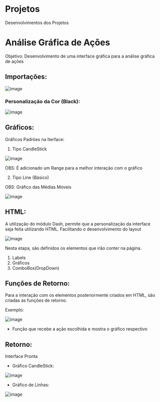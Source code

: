 # Projetos
Desenvolvimentos dos Projetos

# Análise Gráfica de Ações
Objetivo: Desenvolvimento de uma interface gráfica para a análise gráfica de ações

## Importações:
![image](https://user-images.githubusercontent.com/83097613/158446637-08d57b76-df7f-4109-889b-f340a9b502e0.png)

### Personalização da Cor (Black):
![image](https://user-images.githubusercontent.com/83097613/158446821-88e1e01f-e052-4423-85c0-974018c5d7bf.png)

## Gráficos:
Gráficos Padrões na Iterface:
1. Tipo CandleStick

![image](https://user-images.githubusercontent.com/83097613/158446988-9db4d7a9-2412-4bef-b4bb-819bd68f1f7c.png)

OBS: É adicionado um Range para a melhor interação com o gráfico

2. Tipo Line (Básico)

OBS: Gráfico das Médias Móveis 

![image](https://user-images.githubusercontent.com/83097613/158447147-8f870806-8951-49dc-a557-0738be5d41b1.png)

## HTML:
A utilização do módulo Dash, permite que a personalização da interface seja feita utilizando HTML. 
Facilitando o desenvolvimento do layout

![image](https://user-images.githubusercontent.com/83097613/158447850-716aff7c-179f-477c-8257-686c5b4e0a3c.png)

Nesta etapa, são definidos os elementos que irão conter na página.

1. Labels
2. Gráficos
3. ComboBox(DropDown)

## Funções de Retorno:
Para a interação com os elementos posteriormente criados em HTML, são criadas as funções de retorno.

Exemplo:

![image](https://user-images.githubusercontent.com/83097613/158448321-b7bbe79f-d65c-4e3a-9583-398fdc9b91bc.png)

- Função que recebe a ação escolhida e mostra o gráfico respectivo

## Retorno:
Interface Pronta

- Gráfico CandleStick:

![image](https://user-images.githubusercontent.com/83097613/158449197-84db5f2e-40bc-4ee3-aa25-cbb7d73cd4b7.png)


- Gráfico de Linhas:

![image](https://user-images.githubusercontent.com/83097613/158449070-cd3eda8c-50d9-4754-b828-f8a9ae8951f9.png)







